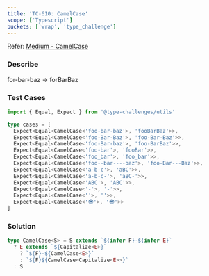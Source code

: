 ```yaml
---
title: 'TC-610: CamelCase'
scope: ['Typescript']
buckets: ['wrap', 'type_challenge']
---
```


Refer: [Medium - CamelCase](https://github.com/type-challenges/type-challenges/blob/master/questions/610-medium-camelcase/README.md)

### Describe

for-bar-baz -> forBarBaz

### Test Cases

```typescript
import { Equal, Expect } from '@type-challenges/utils'

type cases = [
  Expect<Equal<CamelCase<'foo-bar-baz'>, 'fooBarBaz'>>,
  Expect<Equal<CamelCase<'foo-Bar-Baz'>, 'foo-Bar-Baz'>>,
  Expect<Equal<CamelCase<'foo-Bar-baz'>, 'foo-BarBaz'>>,
  Expect<Equal<CamelCase<'foo-bar'>, 'fooBar'>>,
  Expect<Equal<CamelCase<'foo_bar'>, 'foo_bar'>>,
  Expect<Equal<CamelCase<'foo--bar----baz'>, 'foo-Bar---Baz'>>,
  Expect<Equal<CamelCase<'a-b-c'>, 'aBC'>>,
  Expect<Equal<CamelCase<'a-b-c-'>, 'aBC-'>>,
  Expect<Equal<CamelCase<'ABC'>, 'ABC'>>,
  Expect<Equal<CamelCase<'-'>, '-'>>,
  Expect<Equal<CamelCase<''>, ''>>,
  Expect<Equal<CamelCase<'😎'>, '😎'>>
]
```

### Solution

```typescript
type CamelCase<S> = S extends `${infer F}-${infer E}`
  ? E extends `${Capitalize<E>}`
    ? `${F}-${CamelCase<E>}`
    : `${F}${CamelCase<Capitalize<E>>}`
  : S
```
